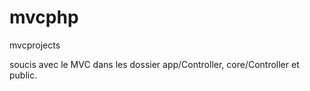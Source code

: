 # mvcphp
mvcprojects

soucis avec le MVC dans les dossier app/Controller, core/Controller et public.
